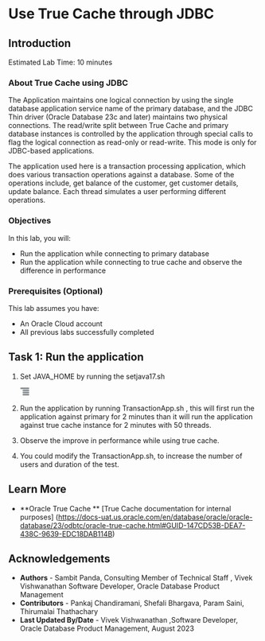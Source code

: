 # Use True Cache through JDBC

## Introduction


Estimated Lab Time: 10 minutes

### About True Cache using JDBC
The Application maintains one logical connection by using the single database application service name of the primary database, and the JDBC Thin driver (Oracle Database 23c and later) maintains two physical connections. The read/write split between True Cache and primary database instances is controlled by the application through special calls to flag the logical connection as read-only or read-write. This mode is only for JDBC-based applications.

The application used here is a transaction processing application, which does various transaction operations against a database. Some of the operations include, get balance of the customer, get customer details, update balance. Each thread simulates a user performing different operations. 

### Objectives

In this lab, you will:
* Run the application while connecting to primary database 
* Run the application while connecting to true cache and observe the difference in performance

### Prerequisites (Optional)

This lab assumes you have:
* An Oracle Cloud account
* All previous labs successfully completed

## Task 1: Run the application

1. Set JAVA_HOME by running the setjava17.sh

	![Image alt text](images/sample2.png)

2. Run the application by running TransactionApp.sh , this will first run the application against primary for 2 minutes than it will run the application against true cache instance for 2 minutes with 50 threads.

3. Observe the improve in performance while using true cache.

4. You could modify the TransactionApp.sh, to increase the number of users and duration of the test.

## Learn More

-  **Oracle True Cache ** 
[True Cache documentation for internal purposes] (https://docs-uat.us.oracle.com/en/database/oracle/oracle-database/23/odbtc/oracle-true-cache.html#GUID-147CD53B-DEA7-438C-9639-EDC18DAB114B)


## Acknowledgements
* **Authors** - Sambit Panda, Consulting Member of Technical Staff , Vivek Vishwanathan Software Developer, Oracle Database Product Management
* **Contributors** - Pankaj Chandiramani, Shefali Bhargava, Param Saini, Thirumalai Thathachary
* **Last Updated By/Date** - Vivek Vishwanathan ,Software Developer, Oracle Database Product Management, August 2023
